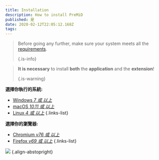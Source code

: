 ```yaml
---
title: Installation
description: How to install PreMiD
published: 是
date: 2020-02-12T22:05:12.168Z
tags:
---
```


> Before going any further, make sure your system meets all the [requirements](/install/requirements). 
> 
> {.is-info}

> **It is necessary** to install **both** the **application** and the **extension**! 
> 
> {.is-warning}

**選擇你執行的系統:**
- [Windows *7 或 以上*](/install/windows)
- [macOS *10.11 或 以上*](/install/macos)
- [Linux *4 或 以上*](/install/linux)
{.links-list}

**選擇你的瀏覽器:**
- [Chromium *v76 或 以上*](/install/chromium)
- [Firefox *v69 或 以上*](/install/firefox)
{.links-list}

![](https://a.icons8.com/ajlQdsfa/FZhYWV/svg.svg) {.align-abstopright}